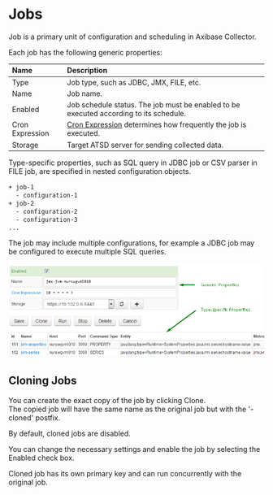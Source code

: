 # Jobs

Job is a primary unit of configuration and scheduling in Axibase Collector. 

Each job has the following generic properties: 

| **Name** | **Description** |
|:--- |:---|
| Type | Job type, such as JDBC, JMX, FILE, etc.|
| Name | Job name. |
| Enabled | Job schedule status. The job must be enabled to be executed according to its schedule. |
| Cron Expression | [Cron Expression](https://github.com/atsd-collector-docs/scheduling.md#cron-expression) determines how frequently the job is executed.
| Storage | Target ATSD server for sending collected data. |

Type-specific properties, such as SQL query in JDBC job or CSV parser in FILE job, are specified in nested configuration objects.

```
+ job-1
  - configuration-1
+ job-2
  - configuration-2
  - configuration-3
...
```

The job may include multiple configurations, for example a JDBC job may be configured to execute multiple SQL queries.

![](job-properties.png)

## Cloning Jobs

You can create the exact copy of the job by clicking Clone. <br>
The copied job will have the same name as the original job but with the '-cloned' postfix. 

By default, cloned jobs are disabled. 

You can change the necessary settings and enable the job by selecting the Enabled check box. 

Cloned job has its own primary key and can run concurrently with the original job.
